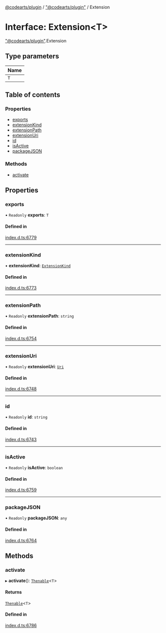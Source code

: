 [@codearts/plugin](../README.md) / ["@codearts/plugin"](../modules/_codearts_plugin_.md) / Extension

# Interface: Extension<T\>

["@codearts/plugin"](../modules/_codearts_plugin_.md).Extension

## Type parameters

| Name |
| :------ |
| `T` |

## Table of contents

### Properties

- [exports](codearts_plugin_.Extension.md#exports)
- [extensionKind](codearts_plugin_.Extension.md#extensionkind)
- [extensionPath](codearts_plugin_.Extension.md#extensionpath)
- [extensionUri](codearts_plugin_.Extension.md#extensionuri)
- [id](codearts_plugin_.Extension.md#id)
- [isActive](codearts_plugin_.Extension.md#isactive)
- [packageJSON](codearts_plugin_.Extension.md#packagejson)

### Methods

- [activate](codearts_plugin_.Extension.md#activate)

## Properties

### exports

• `Readonly` **exports**: `T`

#### Defined in

[index.d.ts:6779](https://github.com/huaweicloud/cloudide-plugin-api/blob/a4193a8/index.d.ts#L6779)

___

### extensionKind

• **extensionKind**: [`ExtensionKind`](../enums/codearts_plugin_.ExtensionKind.md)

#### Defined in

[index.d.ts:6773](https://github.com/huaweicloud/cloudide-plugin-api/blob/a4193a8/index.d.ts#L6773)

___

### extensionPath

• `Readonly` **extensionPath**: `string`

#### Defined in

[index.d.ts:6754](https://github.com/huaweicloud/cloudide-plugin-api/blob/a4193a8/index.d.ts#L6754)

___

### extensionUri

• `Readonly` **extensionUri**: [`Uri`](../classes/codearts_plugin_.Uri.md)

#### Defined in

[index.d.ts:6748](https://github.com/huaweicloud/cloudide-plugin-api/blob/a4193a8/index.d.ts#L6748)

___

### id

• `Readonly` **id**: `string`

#### Defined in

[index.d.ts:6743](https://github.com/huaweicloud/cloudide-plugin-api/blob/a4193a8/index.d.ts#L6743)

___

### isActive

• `Readonly` **isActive**: `boolean`

#### Defined in

[index.d.ts:6759](https://github.com/huaweicloud/cloudide-plugin-api/blob/a4193a8/index.d.ts#L6759)

___

### packageJSON

• `Readonly` **packageJSON**: `any`

#### Defined in

[index.d.ts:6764](https://github.com/huaweicloud/cloudide-plugin-api/blob/a4193a8/index.d.ts#L6764)

## Methods

### activate

▸ **activate**(): [`Thenable`](Thenable.md)<`T`\>

#### Returns

[`Thenable`](Thenable.md)<`T`\>

#### Defined in

[index.d.ts:6786](https://github.com/huaweicloud/cloudide-plugin-api/blob/a4193a8/index.d.ts#L6786)
